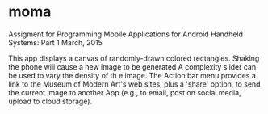 # moma
Assigment for
Programming Mobile Applications for Android Handheld Systems: Part 1
March, 2015

This app displays a canvas of randomly-drawn colored rectangles.
Shaking the phone will cause a new image to be generated
A complexity slider can be used to vary the  density of th e image.
The Action bar menu provides a link to the Museum of Modern Art's web sites, plus a 'share' option, to send the  current image to another App (e.g., to email, post on social media, upload to cloud storage).
